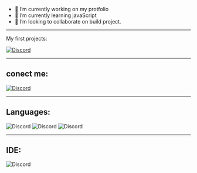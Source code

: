 - 🔭 I’m currently working on my protfolio
- 🌱 I’m currently learning javaScript
- 👯 I’m looking to collaborate on build project. <br>
<hr>
 My first projects:<br>
 
 [![Discord](https://img.icons8.com/ios-glyphs/50/000000/bookmark-ribbon.png)](https://lielitzchak.github.io/DJ-avi-chekol/)
 
<hr>

## conect me:

[![Discord](https://cdn.iconscout.com/icon/free/png-64/linkedin-50-226552.png)](https://www.linkedin.com/in/liel-itzchak-b663b0211/)

<hr>

##  Languages:


![Discord](https://cdn.iconscout.com/icon/free/png-64/html-3521493-2944937.png)
![Discord](https://cdn.iconscout.com/icon/free/png-64/css-2749248-2284638.png)
![Discord](https://cdn.iconscout.com/icon/free/png-64/javascript-2038874-1720087.png)

<hr>


## IDE:
![Discord](https://img.shields.io/badge/Visual_Studio_Code-0078D4?style=for-the-badge&logo=visual%20studio%20code&logoColor=white)



